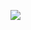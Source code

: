 [![](https://mermaid.ink/img/pako:eNqtU8Fu1DAQ_ZWRL70k2VLEgQjtCURBFJC6N8xhGk8at_E4eCZLV6v9d-zdiF6KuOzFiuY5897zm9mbLjoyrRH6NRN39N7jfcJgmaMSjNQrxB7uUvwtlFr4pBcC4oMfMYFG0IEg5iMBTlMFd7PmkhdQH-gIvutjCmugkQKxgoskfKEw4JYAIZAO0Vm2vDDU63xsC9P1ZvMdPn7YwKA6Sbtaic7OkzSdNAON4vnRN71f0ROGaaRMv5IJLZ_-r-v1X83Xm5svdbF5HpaAnjMsL1E9Y2fy0zz8m6dAS04x488hLR8gikkF6Im6WT3fw4Mc3yEHgwqpJC4Z_3z77Ss4VIQ-xQAnNjhXKKVxlhr5JR8_9tBF1jwZLVhTgoI8PISys6YqmqjUry5fva0v39RXr62BQwVN0_z8j_WTZ5LjDNK2jN6A7MYMLebZURIoLaQMsvMyjbgzlQmU8vO6vBN7y5Dpc4tA1hQlDtOjNZYP-R7OGm933JlW00yVmaeid9kf0_Y4Sq6S8xrTzWnJjrt2-AOs9jxe?type=png)](https://mermaid-js.github.io/mermaid-live-editor/edit#pako:eNqtU8Fu1DAQ_ZWRL70k2VLEgQjtCURBFJC6N8xhGk8at_E4eCZLV6v9d-zdiF6KuOzFiuY5897zm9mbLjoyrRH6NRN39N7jfcJgmaMSjNQrxB7uUvwtlFr4pBcC4oMfMYFG0IEg5iMBTlMFd7PmkhdQH-gIvutjCmugkQKxgoskfKEw4JYAIZAO0Vm2vDDU63xsC9P1ZvMdPn7YwKA6Sbtaic7OkzSdNAON4vnRN71f0ROGaaRMv5IJLZ_-r-v1X83Xm5svdbF5HpaAnjMsL1E9Y2fy0zz8m6dAS04x488hLR8gikkF6Im6WT3fw4Mc3yEHgwqpJC4Z_3z77Ss4VIQ-xQAnNjhXKKVxlhr5JR8_9tBF1jwZLVhTgoI8PISys6YqmqjUry5fva0v39RXr62BQwVN0_z8j_WTZ5LjDNK2jN6A7MYMLebZURIoLaQMsvMyjbgzlQmU8vO6vBN7y5Dpc4tA1hQlDtOjNZYP-R7OGm933JlW00yVmaeid9kf0_Y4Sq6S8xrTzWnJjrt2-AOs9jxe)